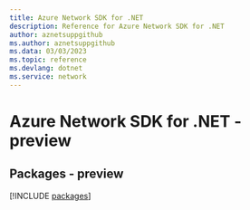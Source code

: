 ```yaml
---
title: Azure Network SDK for .NET
description: Reference for Azure Network SDK for .NET
author: aznetsuppgithub
ms.author: aznetsuppgithub
ms.data: 03/03/2023
ms.topic: reference
ms.devlang: dotnet
ms.service: network
---
```

# Azure Network SDK for .NET - preview
## Packages - preview
[!INCLUDE [packages](network-index.md)]